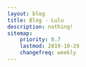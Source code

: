 ```yaml
---
layout: blog
title: Blog - Lulu
description: nothing!
sitemap:
    priority: 0.7
    lastmod: 2019-10-29
    changefreq: weekly
---
```

